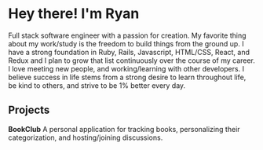 # Hey there! I'm Ryan

Full stack software engineer with a passion for creation. My favorite thing about my work/study is the freedom to build things from the ground up. 
I have a strong foundation in Ruby, Rails, Javascript, HTML/CSS, React, and Redux and I plan to grow that list continuously over the course of my career. 
I love meeting new people, and working/learning with other developers. I believe success in life stems from a strong desire to learn throughout life, be kind to others, and strive to be 1% better every day.

## Projects

**BookClub** 
A personal application for tracking books, personalizing their categorization, and hosting/joining discussions.


